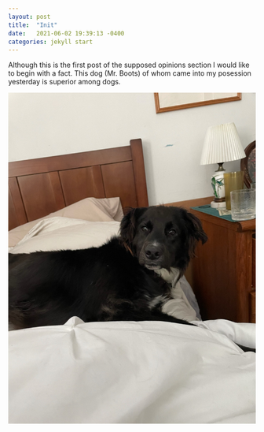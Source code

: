 ```yaml
---
layout: post
title:  "Init"
date:   2021-06-02 19:39:13 -0400
categories: jekyll start
---
```


Although this is the first post of the supposed opinions section I would like to begin with a fact. This dog (Mr. Boots)  of whom came into my posession yesterday is superior among dogs. 

![Mr. Boots](mr-boots.jpg)